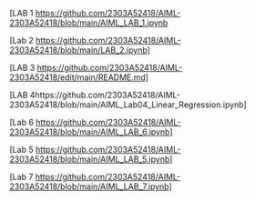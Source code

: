[LAB 1 https://github.com/2303A52418/AIML-2303A52418/blob/main/AIML_LAB_1.ipynb

[Lab 2 https://github.com/2303A52418/AIML-2303A52418/blob/main/LAB_2.ipynb]

[LAB 3 https://github.com/2303A52418/AIML-2303A52418/edit/main/README.md]

[LAB 4https://github.com/2303A52418/AIML-2303A52418/blob/main/AIML_Lab04_Linear_Regression.ipynb]

[Lab 6 https://github.com/2303A52418/AIML-2303A52418/blob/main/AIML_LAB_6.ipynb]

[Lab 5  https://github.com/2303A52418/AIML-2303A52418/blob/main/AIML_LAB_5.ipynb]

[Lab 7 https://github.com/2303A52418/AIML-2303A52418/blob/main/AIML_LAB_7.ipynb]
